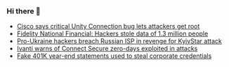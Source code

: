 ### Hi there 👋

<!--START_SECTION:feed-->
* [Cisco says critical Unity Connection bug lets attackers get root](https://www.bleepingcomputer.com/news/security/cisco-says-critical-unity-connection-bug-lets-attackers-get-root/)
* [Fidelity National Financial: Hackers stole data of 1.3 million people](https://www.bleepingcomputer.com/news/security/fidelity-national-financial-hackers-stole-data-of-13-million-people/)
* [Pro-Ukraine hackers breach Russian ISP in revenge for KyivStar attack](https://www.bleepingcomputer.com/news/security/pro-ukraine-hackers-breach-russian-isp-in-revenge-for-kyivstar-attack/)
* [Ivanti warns of Connect Secure zero-days exploited in attacks](https://www.bleepingcomputer.com/news/security/ivanti-warns-of-connect-secure-zero-days-exploited-in-attacks/)
* [Fake 401K year-end statements used to steal corporate credentials](https://www.bleepingcomputer.com/news/security/fake-401k-year-end-statements-used-to-steal-corporate-credentials/)
<!--END_SECTION:feed-->

<!--
**frankenk/frankenk** is a ✨ _special_ ✨ repository because its `README.md` (this file) appears on your GitHub profile.

Here are some ideas to get you started:

- 🔭 I’m currently working on ...
- 🌱 I’m currently learning ...
- 👯 I’m looking to collaborate on ...
- 🤔 I’m looking for help with ...
- 💬 Ask me about ...
- 📫 How to reach me: ...
- 😄 Pronouns: ...
- ⚡ Fun fact: ...
-->



